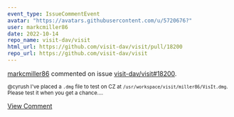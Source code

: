 ```yaml
---
event_type: IssueCommentEvent
avatar: "https://avatars.githubusercontent.com/u/5720676?"
user: markcmiller86
date: 2022-10-14
repo_name: visit-dav/visit
html_url: https://github.com/visit-dav/visit/pull/18200
repo_url: https://github.com/visit-dav/visit
---
```


<a href='https://github.com/markcmiller86' target='_blank'>markcmiller86</a> commented on issue <a href='https://github.com/visit-dav/visit/pull/18200' target='_blank'>visit-dav/visit#18200</a>.

<small>@cyrush I've placed a `.dmg` file to test on CZ at `/usr/workspace/visit/miller86/VisIt.dmg`. Please test it when you get a chance....</small>

<a href='https://github.com/visit-dav/visit/pull/18200' target='_blank'>View Comment</a>
